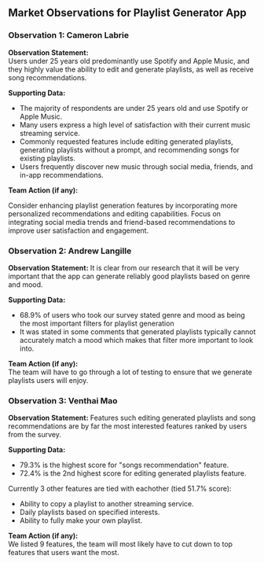 ## Market Observations for Playlist Generator App

### Observation 1: Cameron Labrie
**Observation Statement:**  
Users under 25 years old predominantly use Spotify and Apple Music, and they highly value the ability to edit and generate playlists, as well as receive song recommendations.

**Supporting Data:**  
- The majority of respondents are under 25 years old and use Spotify or Apple Music.
- Many users express a high level of satisfaction with their current music streaming service.
- Commonly requested features include editing generated playlists, generating playlists without a prompt, and recommending songs for existing playlists.
- Users frequently discover new music through social media, friends, and in-app recommendations.

**Team Action (if any):**  

Consider enhancing playlist generation features by incorporating more personalized recommendations and editing capabilities. Focus on integrating social media trends and friend-based recommendations to improve user satisfaction and engagement.

### Observation 2: Andrew Langille
**Observation Statement:**
It is clear from our research that it will be very important that the app can generate reliably good playlists based on genre and mood.

**Supporting Data:**  
- 68.9% of users who took our survey stated genre and mood as being the most important filters for playlist generation
- It was stated in some comments that generated playlists typically cannot accurately match a mood which makes that filter more important to look into.

**Team Action (if any):**  
The team will have to go through a lot of testing to ensure that we generate playlists users will enjoy.

### Observation 3: Venthai Mao
**Observation Statement:**
Features such editing generated playlists and song recommendations are by far the most interested features ranked by users from the survey.

**Supporting Data:**  
- 79.3% is the highest score for "songs recommendation" feature.
- 72.4% is the 2nd highest score for editing generated playlists feature.

Currently 3 other features are tied with eachother (tied 51.7% score): 
- Ability to copy a playlist to another streaming service.
- Daily playlists based on specified interests.
- Ability to fully make your own playlist.

**Team Action (if any):**  
We listed 9 features, the team will most likely have to cut down to top features that users want the most.

